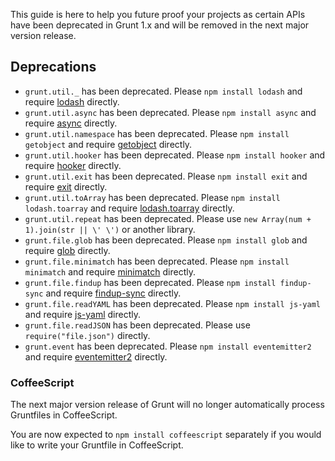 This guide is here to help you future proof your projects as certain APIs have been
deprecated in Grunt 1.x and will be removed in the next major version release.

## Deprecations

* `grunt.util._` has been deprecated. Please `npm install lodash` and require [lodash](https://www.npmjs.com/package/lodash) directly.
* `grunt.util.async` has been deprecated. Please `npm install async` and require [async](https://www.npmjs.com/package/async) directly.
* `grunt.util.namespace` has been deprecated. Please `npm install getobject` and require [getobject](https://www.npmjs.com/package/getobject) directly.
* `grunt.util.hooker` has been deprecated. Please `npm install hooker` and require [hooker](https://www.npmjs.com/package/hooker) directly.
* `grunt.util.exit` has been deprecated. Please `npm install exit` and require [exit](https://www.npmjs.com/package/exit) directly.
* `grunt.util.toArray` has been deprecated. Please `npm install lodash.toarray` and require [lodash.toarray](https://www.npmjs.com/package/lodash.toarray) directly.
* `grunt.util.repeat` has been deprecated. Please use `new Array(num + 1).join(str || \' \')` or another library.
* `grunt.file.glob` has been deprecated. Please `npm install glob` and require [glob](https://www.npmjs.com/package/glob) directly.
* `grunt.file.minimatch` has been deprecated. Please `npm install minimatch` and require [minimatch](https://www.npmjs.com/package/minimatch) directly.
* `grunt.file.findup` has been deprecated. Please `npm install findup-sync` and require [findup-sync](https://www.npmjs.com/package/findup-sync) directly.
* `grunt.file.readYAML` has been deprecated. Please `npm install js-yaml` and require [js-yaml](https://www.npmjs.com/package/js-yaml) directly.
* `grunt.file.readJSON` has been deprecated. Please use `require("file.json")` directly.
* `grunt.event` has been deprecated. Please `npm install eventemitter2` and require [eventemitter2](https://www.npmjs.com/package/eventemitter2) directly.

### CoffeeScript
The next major version release of Grunt will no longer automatically process Gruntfiles in CoffeeScript.

You are now expected to `npm install coffeescript` separately if you would like to write your Gruntfile in CoffeeScript.
